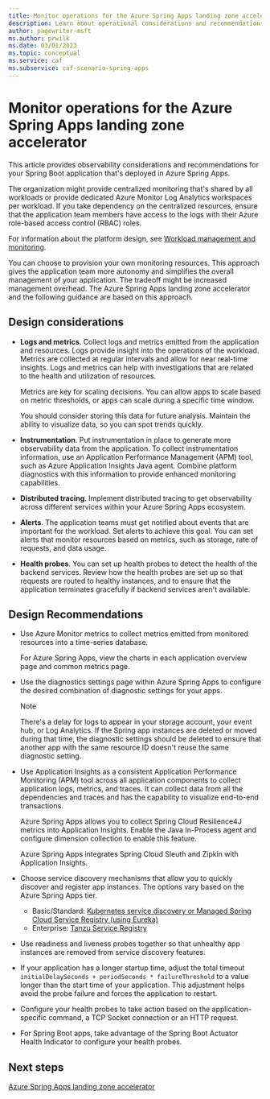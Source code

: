 ```yaml
---
title: Monitor operations for the Azure Spring Apps landing zone accelerator
description: Learn about operational considerations and recommendations for a Spring Boot workload that's deployed in Azure Spring Apps.
author: pagewriter-msft
ms.author: prwilk
ms.date: 03/01/2023
ms.topic: conceptual
ms.service: caf
ms.subservice: caf-scenario-spring-apps
---
```


# Monitor operations for the Azure Spring Apps landing zone accelerator

This article provides observability considerations and recommendations for your Spring Boot application that's deployed in Azure Spring Apps.

The organization might provide centralized monitoring that's shared by all workloads or provide dedicated Azure Monitor Log Analytics workspaces per workload. If you take dependency on the centralized resources, ensure that the application team members have access to the logs with their Azure role-based access control (RBAC) roles.

For information about the platform design, see [Workload management and monitoring](/azure/cloud-adoption-framework/ready/landing-zone/design-area/management-workloads).

You can choose to provision your own monitoring resources. This approach gives the application team more autonomy and simplifies the overall management of your application. The tradeoff might be increased management overhead. The Azure Spring Apps landing zone accelerator and the following guidance are based on this approach.

## Design considerations

- **Logs and metrics**. Collect logs and metrics emitted from the application and resources. Logs provide insight into the operations of the workload. Metrics are collected at regular intervals and allow for near real-time insights. Logs and metrics can help with investigations that are related to the health and utilization of resources.

    Metrics are key for scaling decisions. You can allow apps to scale based on metric thresholds, or apps can scale during a specific time window.

    You should consider storing this data for future analysis. Maintain the ability to visualize data, so you can spot trends quickly.

- **Instrumentation**. Put instrumentation in place to generate more observability data from the application. To collect instrumentation information, use an Application Performance Management (APM) tool, such as Azure Application Insights Java agent. Combine platform diagnostics with this information to provide enhanced monitoring capabilities.

- **Distributed tracing**. Implement distributed tracing to get observability across different services within your Azure Spring Apps ecosystem.

- **Alerts**. The application teams must get notified about events that are important for the workload. Set alerts to achieve this goal. You can set alerts that monitor resources based on metrics, such as storage, rate of requests, and data usage.

- **Health probes**. You can set up health probes to detect the health of the backend services. Review how the health probes are set up so that requests are routed to healthy instances, and to ensure that the application terminates gracefully if backend services aren't available.

## Design Recommendations

- Use Azure Monitor metrics to collect metrics emitted from monitored resources into a time-series database.

    For Azure Spring Apps, view the charts in each application overview page and common metrics page.

- Use the diagnostics settings page within Azure Spring Apps to configure the desired combination of diagnostic settings for your apps.

    > [!NOTE]
    > There's a delay for logs to appear in your storage account, your event hub, or Log Analytics. If the Spring app instances are deleted or moved during that time, the diagnostic settings should be deleted to ensure that another app with the same resource ID doesn't reuse the same diagnostic setting.

- Use Application Insights as a consistent Application Performance Monitoring (APM) tool across all application components to collect application logs, metrics, and traces. It can collect data from all the dependencies and traces and has the capability to visualize end-to-end transactions.

    Azure Spring Apps allows you to collect Spring Cloud Resilience4J metrics into Application Insights. Enable the Java In-Process agent and configure dimension collection to enable this feature.

    Azure Spring Apps integrates Spring Cloud Sleuth and Zipkin with Application Insights.

- Choose service discovery mechanisms that allow you to quickly discover and register app instances. The options vary based on the Azure Spring Apps tier.

  - Basic/Standard: [Kubernetes service discovery or Managed Spring Cloud Service Registry (using Eureka)](/azure/spring-apps/how-to-service-registration?pivots=programming-language-java)
  - Enterprise: [Tanzu Service Registry](/azure/spring-apps/how-to-enterprise-service-registry)

- Use readiness and liveness probes together so that unhealthy app instances are removed from service discovery features.

- If your application has a longer startup time, adjust the total timeout `initialDelaySeconds + periodSeconds * failureThreshold` to a value longer than the start time of your application. This adjustment helps avoid the probe failure and forces the application to restart.

- Configure your health probes to take action based on the application-specific command, a TCP Socket connection or an HTTP request.

- For Spring Boot apps, take advantage of the Spring Boot Actuator Health Indicator to configure your health probes.

## Next steps

[Azure Spring Apps landing zone accelerator](./landing-zone-accelerator.md)